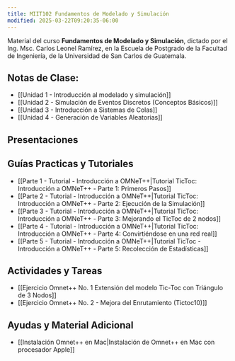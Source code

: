 ```yaml
---
title: MIIT102 Fundamentos de Modelado y Simulación
modified: 2025-03-22T09:20:35-06:00
---
```


Material del curso **Fundamentos de Modelado y Simulación**, dictado por el Ing. Msc. Carlos Leonel Ramírez, en la Escuela de Postgrado de la Facultad de Ingeniería, de la Universidad de San Carlos de Guatemala.
## Notas de Clase:

- [[Unidad 1 - Introducción al modelado y simulación]]
- [[Unidad 2 - Simulación de Eventos Discretos (Conceptos Básicos)]]
- [[Unidad 3 -  Introducción a Sistemas de Colas]]
- [[Unidad 4 - Generación de Variables Aleatorias]]
## Presentaciones



## Guías Practicas y Tutoriales

- [[Parte 1 - Tutorial - Introducción a OMNeT++|Tutorial TicToc: Introducción a OMNeT++  - Parte 1: Primeros Pasos]]
- [[Parte 2  - Tutorial - Introducción a OMNeT++|Tutorial TicToc: Introducción a OMNeT++  - Parte 2: Ejecución de la Simulación]]
- [[Parte 3 - Tutorial - Introducción a OMNeT++|Tutorial TicToc: Introducción a OMNeT++  - Parte 3: Mejorando el TicToc de 2 nodos]]
- [[Parte 4 - Tutorial - Introducción a OMNeT++|Tutorial TicToc: Introducción a OMNeT++  - Parte 4: Convirtiéndose en una red real]]
- [[Parte 5 - Tutorial - Introducción a OMNeT++|Tutorial TicToc - Introducción a OMNeT++ - Parte 5: Recolección de Estadísticas]]


## Actividades y Tareas

- [[Ejercicio Omnet++ No. 1 Extensión del modelo Tic-Toc con Triángulo de 3 Nodos]]
- [[Ejercicio Omnet++ No. 2 - Mejora del Enrutamiento (Tictoc10)]]

## Ayudas y Material Adicional

- [[Instalación Omnet++ en Mac|Instalación de Omnet++ en Mac con procesador Apple]]



